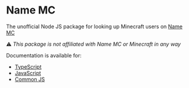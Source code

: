 # Name MC
The unofficial Node JS package for looking up Minecraft users on [Name MC](https://namemc.com/)

⚠ *This package is not affiliated with Name MC or Minecraft in any way*

Documentation is available for:
* [TypeScript](https://github.com/JoshMerlino/namemc/blob/master/docs/typescript.md)
* [JavaScript](https://github.com/JoshMerlino/namemc/blob/master/docs/javascript.md)
* [Common JS](https://github.com/JoshMerlino/namemc/blob/master/docs/common-js.md)
